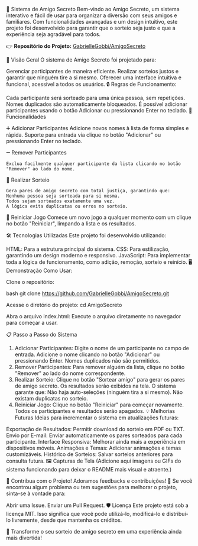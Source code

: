 🎉 Sistema de Amigo Secreto
Bem-vindo ao Amigo Secreto, um sistema interativo e fácil de usar para organizar a diversão com seus amigos e familiares. Com funcionalidades avançadas e um design intuitivo, este projeto foi desenvolvido para garantir que o sorteio seja justo e que a experiência seja agradável para todos.

👉 **Repositório do Projeto:** [GabrielleGobbi/AmigoSecreto](https://github.com/GabrielleGobbi/AmigoSecreto)


📖 Visão Geral
O sistema de Amigo Secreto foi projetado para:

Gerenciar participantes de maneira eficiente.
Realizar sorteios justos e garantir que ninguém tire a si mesmo.
Oferecer uma interface intuitiva e funcional, acessível a todos os usuários.
🔒 Regras de Funcionamento:

Cada participante será sorteado para uma única pessoa, sem repetições.
Nomes duplicados são automaticamente bloqueados.
É possível adicionar participantes usando o botão Adicionar ou pressionando Enter no teclado.
🚀 Funcionalidades

➕ Adicionar Participantes
   Adicione novos nomes à lista de forma simples e rápida.
   Suporte para entrada via clique no botão "Adicionar" ou pressionando Enter no teclado.

➖ Remover Participantes

    Exclua facilmente qualquer participante da lista clicando no botão "Remover" ao lado do nome.

🎲 Realizar Sorteio
    
    Gera pares de amigo secreto com total justiça, garantindo que:
    Nenhuma pessoa seja sorteada para si mesma.
    Todos sejam sorteados exatamente uma vez.
    A lógica evita duplicatas ou erros no sorteio.

🔄 Reiniciar Jogo
    Comece um novo jogo a qualquer momento com um clique no botão "Reiniciar", limpando a lista e os resultados.

🛠️ Tecnologias Utilizadas
Este projeto foi desenvolvido utilizando:

HTML: Para a estrutura principal do sistema.
CSS: Para estilização, garantindo um design moderno e responsivo.
JavaScript: Para implementar toda a lógica de funcionamento, como adição, remoção, sorteio e reinício.
🖥️ Demonstração
Como Usar:

Clone o repositório:

bash
git clone https://github.com/GabrielleGobbi/AmigoSecreto.git

Acesse o diretório do projeto:
cd AmigoSecreto

Abra o arquivo index.html: Execute o arquivo diretamente no navegador para começar a usar.

📋 Passo a Passo do Sistema
1. Adicionar Participantes:
Digite o nome de um participante no campo de entrada.
Adicione o nome clicando no botão "Adicionar" ou pressionando Enter.
Nomes duplicados não são permitidos.
2. Remover Participantes:
Para remover alguém da lista, clique no botão "Remover" ao lado do nome correspondente.
3. Realizar Sorteio:
Clique no botão "Sortear amigo" para gerar os pares de amigo secreto.
Os resultados serão exibidos na tela.
O sistema garante que:
Não haja auto-seleções (ninguém tira a si mesmo).
Não existam duplicatas no sorteio.
4. Reiniciar Jogo:
Clique no botão "Reiniciar" para começar novamente. Todos os participantes e resultados serão apagados.
💡 Melhorias Futuras
Ideias para incrementar o sistema em atualizações futuras:

Exportação de Resultados: Permitir download do sorteio em PDF ou TXT.
Envio por E-mail: Enviar automaticamente os pares sorteados para cada participante.
Interface Responsiva: Melhorar ainda mais a experiência em dispositivos móveis.
Animações e Temas: Adicionar animações e temas customizáveis.
Histórico de Sorteios: Salvar sorteios anteriores para consulta futura.
🖼️ Capturas de Tela
(Adicione aqui imagens ou GIFs do sistema funcionando para deixar o README mais visual e atraente.)

🌟 Contribua com o Projeto!
Adoramos feedbacks e contribuições! 💬 Se você encontrou algum problema ou tem sugestões para melhorar o projeto, sinta-se à vontade para:

Abrir uma Issue.
Enviar um Pull Request.
🛡️ Licença
Este projeto está sob a licença MIT. Isso significa que você pode utilizá-lo, modificá-lo e distribuí-lo livremente, desde que mantenha os créditos.

🎁 Transforme o seu sorteio de amigo secreto em uma experiência ainda mais divertida!

